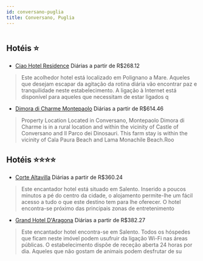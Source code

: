 ```yaml
---
id: conversano-puglia
title: Conversano, Puglia
---
```


<center><img src="http://cdn.smyrooms.com/cloudcontent/fotos/agregadorHotelero/0019/46716/1946716/1.jpg?f=15074245" alt="" /></center>


## Hotéis ⭐️

-    [Ciao Hotel Residence](https://www.hurb.com/aud/https://www.hurb.com/hoteis/conversano/ciao-hotel-residence-JNP-JP299455?cmp=18055) Diárias a partir de R$268.12
   > Este acolhedor hotel está localizado em Polignano a Mare. Aqueles que desejam escapar da agitação da rotina diária vão encontrar paz e tranquilidade neste estabelecimento. A ligação à Internet está disponível para aqueles que necessitam de estar ligados q
-    [Dimora di Charme Montepaolo](https://www.hurb.com/aud/https://www.hurb.com/hoteis/conversano/dimora-di-charme-montepaolo-JNP-JP02008C?cmp=18055) Diárias a partir de R$614.46
   > Property Location Located in Conversano, Montepaolo Dimora di Charme is in a rural location and within the vicinity of Castle of Conversano and Il Parco dei Dinosauri.  This farm stay is within the vicinity of Cala Paura Beach and Lama Monachile Beach.Roo

## Hotéis ⭐️⭐️⭐️⭐️

-    [Corte Altavilla](https://www.hurb.com/aud/https://www.hurb.com/hoteis/conversano/corte-altavilla-JNP-JP762441?cmp=18055) Diárias a partir de R$360.24
   > Este encantador hotel está situado em Salento. Inserido a poucos minutos a pé do centro da cidade, o alojamento permite-lhe um fácil acesso a tudo o que este destino tem para lhe oferecer. O hotel encontra-se próximo das principais zonas de entretenimento
-    [Grand Hotel D'Aragona](https://www.hurb.com/aud/https://www.hurb.com/hoteis/conversano/grand-hotel-d-aragona-JNP-JP396318?cmp=18055) Diárias a partir de R$382.27
   > Este encantador hotel encontra-se em Salento. Todos os hóspedes que ficam neste imóvel podem usufruir da ligação Wi-Fi nas áreas públicas. O estabelecimento dispõe de receção aberta 24 horas por dia. Aqueles que não gostam de animais podem desfrutar de su
